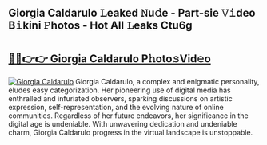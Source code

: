 ## Giorgia Caldarulo 𝙻eaked 𝙽u𝚍e - Part-sie 𝚅𝚒deo B𝚒kini 𝙿hotos - Hot All 𝙻eaks Ctu6g

# <h2><a href="http://ld6qh03.urlbe.top/?page=Giorgia+Caldarulo">🔗🔗👉👉 Giorgia Caldarulo P𝚑oto𝚜Vid𝚎o</a></h2>

[![Giorgia Caldarulo](https://i.imgur.com/eBuTRDB.gif)](http://ld6qh03.urlbe.top/?page=Giorgia+Caldarulo)
Giorgia Caldarulo, a complex and enigmatic personality, eludes easy categorization. Her pioneering use of digital media has enthralled and infuriated observers, sparking discussions on artistic expression, self-representation, and the evolving nature of online communities. Regardless of her future endeavors, her significance in the digital age is undeniable. With unwavering dedication and undeniable charm, Giorgia Caldarulo progress in the virtual landscape is unstoppable.
